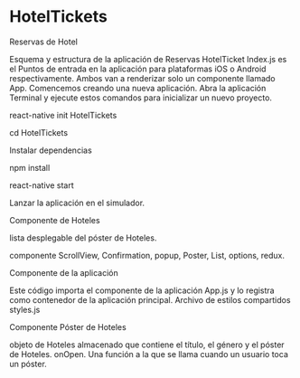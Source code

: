 # HotelTickets
Reservas de Hotel


Esquema y estructura de la aplicación de Reservas HotelTicket
Index.js es el Puntos de entrada en la aplicación para plataformas iOS o Android respectivamente. Ambos van a renderizar solo un componente llamado App.
Comencemos creando una nueva aplicación. Abra la aplicación Terminal y ejecute estos comandos para inicializar un nuevo proyecto.

react-native init HotelTickets

cd HotelTickets

Instalar dependencias

npm install 

react-native start

Lanzar la aplicación en el simulador.

Componente de Hoteles

lista desplegable del póster de Hoteles.

componente ScrollView, Confirmation, popup, Poster, List, options, redux.

Componente de la aplicación

Este código importa el componente de la aplicación App.js y lo registra como contenedor de la aplicación principal.
Archivo de estilos compartidos styles.js

Componente Póster de Hoteles

objeto de Hoteles almacenado que contiene el título, el género y el póster de Hoteles.
onOpen. Una función a la que se llama cuando un usuario toca un póster.
